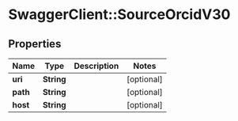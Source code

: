 # SwaggerClient::SourceOrcidV30

## Properties
Name | Type | Description | Notes
------------ | ------------- | ------------- | -------------
**uri** | **String** |  | [optional] 
**path** | **String** |  | [optional] 
**host** | **String** |  | [optional] 



